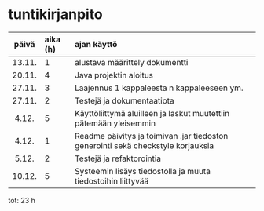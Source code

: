 # tuntikirjanpito

| päivä | aika (h) | ajan käyttö |
| :----:|:-----| :----- |
| 13.11.| 1 | alustava määrittely dokumentti |
| 20.11.| 4 | Java projektin aloitus |
| 27.11.| 3 | Laajennus 1 kappaleesta n kappaleeseen ym.|
| 27.11.| 2 | Testejä ja dokumentaatiota |
| 4.12. | 5 | Käyttöliittymä aluilleen ja laskut muutettiin pätemään yleisemmin|
| 4.12. | 1 | Readme päivitys ja toimivan .jar tiedoston generointi sekä checkstyle korjauksia |
| 5.12. | 2 | Testejä ja refaktorointia |
| 10.12.| 5 | Systeemin lisäys tiedostolla ja muuta tiedostoihin liittyvää |

tot: 23 h
